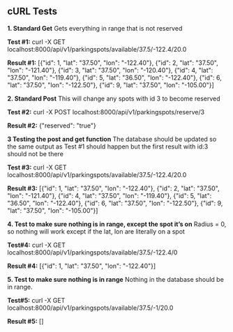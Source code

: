 ## cURL Tests

**1. Standard Get**
Gets everything in range that is not reserved

**Test #1:**
curl -X GET localhost:8000/api/v1/parkingspots/available/37.5/-122.4/20.0

**Result #1:**
[{"id": 1, "lat": "37.50", "lon": "-122.40"}, {"id": 2, "lat": "37.50", "lon": "-121.40"}, {"id": 3, "lat": "37.50", "lon": "-120.40"}, {"id": 4, "lat": "37.50", "lon": "-119.40"}, {"id": 5, "lat": "36.50", "lon": "-122.40"}, {"id": 6, "lat": "37.50", "lon": "-122.50"}, {"id": 9, "lat": "37.50", "lon": "-105.00"}]

**2. Standard Post**
This will change any spots with id 3 to become reserved

**Test #2:**
curl -X POST localhost:8000/api/v1/parkingspots/reserve/3

**Result #2:**
{"reserved": "true"}

**3 Testing the post and get function**
The database should be updated so the same output as Test #1 should happen but the first result with id:3 should not be there

**Test #3:**
curl -X GET localhost:8000/api/v1/parkingspots/available/37.5/-122.4/20.0

**Result #3:**
[{"id": 1, "lat": "37.50", "lon": "-122.40"}, {"id": 2, "lat": "37.50", "lon": "-121.40"}, {"id": 4, "lat": "37.50", "lon": "-119.40"}, {"id": 5, "lat": "36.50", "lon": "-122.40"}, {"id": 6, "lat": "37.50", "lon": "-122.50"}, {"id": 9, "lat": "37.50", "lon": "-105.00"}]

**4. Test to make sure nothing is in range, except the spot it’s on**
Radius = 0, so nothing will work except if the lat, lon are literally on a spot

**Test#4:**
curl -X GET localhost:8000/api/v1/parkingspots/available/37.5/-122.4/0

**Result #4:**
[{"id": 1, "lat": "37.50", "lon": "-122.40"}]


**5. Test to make sure nothing is in range**
Nothing in the database should be in range.

**Test#5:**
 curl -X GET localhost:8000/api/v1/parkingspots/available/37.5/-1/20.0
 
 **Result #5:**
 []
 
 
 
